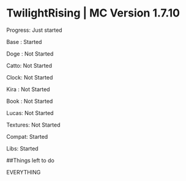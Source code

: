 # TwilightRising | MC Version 1.7.10
Progress: Just started

  Base : Started
  
  Doge : Not Started
  
  Catto: Not Started
  
  Clock: Not Started
  
  Kira : Not Started
  
  Book : Not Started
  
  Lucas: Not Started
  
  Textures: Not Started
  
  Compat:   Started
  
  Libs:     Started

##Things left to do

EVERYTHING
